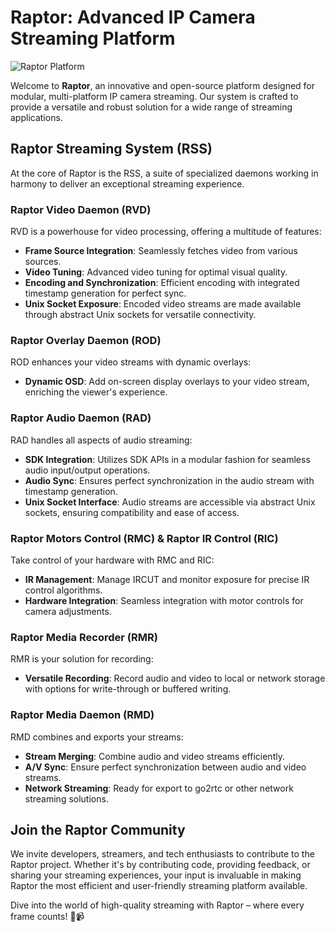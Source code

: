 # Raptor: Advanced IP Camera Streaming Platform

![Raptor Platform](https://github.com/gtxaspec/raptor/assets/12115272/bb36618c-549f-4d07-897a-cdb82e13b388)

Welcome to **Raptor**, an innovative and open-source platform designed for modular, multi-platform IP camera streaming. Our system is crafted to provide a versatile and robust solution for a wide range of streaming applications.

## Raptor Streaming System (RSS)
At the core of Raptor is the RSS, a suite of specialized daemons working in harmony to deliver an exceptional streaming experience.

### Raptor Video Daemon (RVD)
RVD is a powerhouse for video processing, offering a multitude of features:
- **Frame Source Integration**: Seamlessly fetches video from various sources.
- **Video Tuning**: Advanced video tuning for optimal visual quality.
- **Encoding and Synchronization**: Efficient encoding with integrated timestamp generation for perfect sync.
- **Unix Socket Exposure**: Encoded video streams are made available through abstract Unix sockets for versatile connectivity.

### Raptor Overlay Daemon (ROD)
ROD enhances your video streams with dynamic overlays:
- **Dynamic OSD**: Add on-screen display overlays to your video stream, enriching the viewer's experience.

### Raptor Audio Daemon (RAD)
RAD handles all aspects of audio streaming:
- **SDK Integration**: Utilizes SDK APIs in a modular fashion for seamless audio input/output operations.
- **Audio Sync**: Ensures perfect synchronization in the audio stream with timestamp generation.
- **Unix Socket Interface**: Audio streams are accessible via abstract Unix sockets, ensuring compatibility and ease of access.

### Raptor Motors Control (RMC) & Raptor IR Control (RIC)
Take control of your hardware with RMC and RIC:
- **IR Management**: Manage IRCUT and monitor exposure for precise IR control algorithms.
- **Hardware Integration**: Seamless integration with motor controls for camera adjustments.

### Raptor Media Recorder (RMR)
RMR is your solution for recording:
- **Versatile Recording**: Record audio and video to local or network storage with options for write-through or buffered writing.

### Raptor Media Daemon (RMD)
RMD combines and exports your streams:
- **Stream Merging**: Combine audio and video streams efficiently.
- **A/V Sync**: Ensure perfect synchronization between audio and video streams.
- **Network Streaming**: Ready for export to go2rtc or other network streaming solutions.

## Join the Raptor Community
We invite developers, streamers, and tech enthusiasts to contribute to the Raptor project. Whether it's by contributing code, providing feedback, or sharing your streaming experiences, your input is invaluable in making Raptor the most efficient and user-friendly streaming platform available.

Dive into the world of high-quality streaming with Raptor – where every frame counts! 🚀📹
